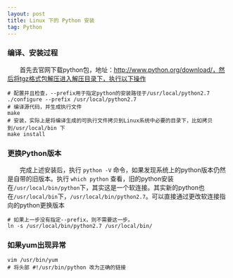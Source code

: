 ```yaml
---
layout: post
title: Linux 下的 Python 安装
tag: Python
---
```


### 编译、安装过程  
　　首先去官网下载python包，地址：http://www.python.org/download/，然后将tgz格式包解压进入解压目录下，执行以下操作
```
# 配置并且检查，--prefix用于指定python的安装路径于/usr/local/python2.7
./configure --prefix /usr/local/python2.7
# 编译源代码，并生成执行文件
make
# 安装，实际上是将编译生成的可执行文件拷贝到Linux系统中必要的目录下，比如拷贝到/usr/local/bin 下
make install
```

### 更换Python版本
　　完成上述安装后，执行 `python -V` 命令，如果发现系统上的python版本仍然是自带的旧版本。执行 `which python` 查看，旧的python安装在`/usr/local/bin/python`下，其实这是一个软连接。其实新的python也在`/usr/local/bin`下，`/usr/local/bin/python2.7`。可以直接通过更改软连接指向的python更换版本
```aidl
# 如果上一步没有指定--prefix，则不需要这一步。
ln -s /usr/local/bin/python2.7 /usr/local/bin/
```

### 如果yum出现异常
```aidl
vim /usr/bin/yum
# 将头部 #!/usr/bin/python 改为正确的链接
```
